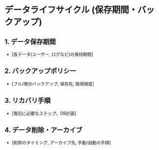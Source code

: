 # データライフサイクル (保存期間・バックアップ)

## 1. データ保存期間
- [各データ(ユーザー, ログなど)の保持期間]

## 2. バックアップポリシー
- [フル/増分バックアップ, 保存先, 取得頻度]

## 3. リカバリ手順
- [復旧に必要なステップ、DR計画]

## 4. データ削除・アーカイブ
- [削除のタイミング, アーカイブ先, 手動/自動の手順]